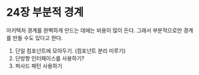 # 24장 부분적 경계
아키텍처 경계를 완벽하게 만드는 데에는 비용이 많이 든다. 그래서 부분적으로만 경계를 만들 수도 있다고 한다. 

1. 단일 컴포넌트에 모아두기. (컴포넌트 분리 미루기)
2. 단방향 인터페이스를 사용하기?
3. 퍼사드 패턴 사용하기